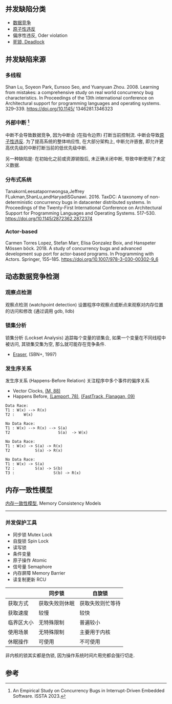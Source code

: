
## 并发缺陷分类

- [数据竞争](数据竞争.md)
- [原子性违反](原子性违反.md)
- 偏序性违反, Oder violation
- [死锁, Deadlock](../../../System/Process/进程同步与互斥.md)

## 并发缺陷来源

### 多线程

Shan Lu, Soyeon Park, Eunsoo Seo, and Yuanyuan Zhou. 2008. Learning from mistakes: a comprehensive study on real world concurrency bug characteristics. In Proceedings of the 13th international conference on Architectural support for programming languages and operating systems. 329–339. https://doi.org/10.1145/ 1346281.1346323

### 外部中断 [^1]

中断不会导致数据竞争, 因为中断会 (在指令边界) 打断当前控制流. 
中断会导致[原子性违反](原子性违反.md). 
为了提高系统的整体响应性, 在大部分架构上, 中断允许嵌套, 即允许更高优先级的中断打断当前的低优先级中断. 

另一种缺陷是: 在初始化之前或资源销毁后, 未正确关闭中断, 导致中断使用了未定义数据. 

### 分布式系统 

TanakornLeesatapornwongsa,Jeffrey FLukman,ShanLu,andHaryadiSGunawi. 2016. TaxDC: A taxonomy of non-deterministic concurrency bugs in datacenter distributed systems. In Proceedings of the Twenty-First International Conference on Architectural Support for Programming Languages and Operating Systems. 517–530. https://doi.org/10.1145/2872362.2872374

### Actor-based 

Carmen Torres Lopez, Stefan Marr, Elisa Gonzalez Boix, and Hanspeter Mössen böck. 2018. A study of concurrency bugs and advanced development sup port for actor-based programs. In Programming with Actors. Springer, 155–185. https://doi.org/10.1007/978-3-030-00302-9_6

## 动态数据竞争检测

### 观察点检测

观察点检测 (watchpoint detection) 设置程序中观察点或断点来观察对内存位置的访问和修改 (通过调用 gdb, lldb)

### 锁集分析

锁集分析 (Lockset Analysis) 追踪每个变量的锁集合, 如果一个变量在不同线程中被访问, 其锁集交集为空, 那么就可能存在竞争条件.

- [Eraser](Eraser.md), (SBN+, 1997)

### 发生序关系

发生序关系 (Happens-Before Relation) 关注程序中多个事件的偏序关系

- Vector Clocks, [(M, 88)](Vector%20Clocks.md)
- Happens Before, [(Lamport, 78)](Happens%20Before.md), [(FastTrack, Flanagan, 09)](FastTrack.md)

```
Data Race:
T1 : W(x) --> R(x)
T2 :    W(x)

No Data Race:
T1 : W(x) --> R(x) --> S(a)
T2                     S(a)  -> W(x)

No Data Race:
T1 : W(x) -> S(a) -> R(x)
T2           S(a) -> R(x)

No Data Race:
T1 : W(x) -> S(a)
T2 :         S(a) -> S(b)
T3 :                 S(b) -> R(x)
```

## 内存一致性模型

[内存一致性模型](../../../Information/数据库/数据关系理论/并发控制.md), Memory Consistency Models

***

### 并发保护工具

- 同步锁 Mutex Lock
- 自旋锁 Spin Lock
- 读写锁 
- 条件变量
- 原子操作 Atomic
- 信号量 Semaphore
- 内存屏障 Memory Barrier
- 读复制更新 RCU

|            | 同步锁         | 自旋锁           |
| ---------- | -------------- | ---------------- |
| 获取方式   | 获取失败则休眠 | 获取失败则忙等待 |
| 获取速度   | 较慢           | 较快             |
| 临界区大小 | 无特殊限制     | 普遍较小         |
| 使用场景   | 无特殊限制     | 主要用于内核     |
| 休眠操作   | 可使用         | 不可使用                 |

非内核的锁其实都是伪锁, 因为操作系统时间片用完都会强行切走.

## 参考

[^1]: An Empirical Study on Concurrency Bugs in Interrupt-Driven Embedded Software. ISSTA 2023. 
